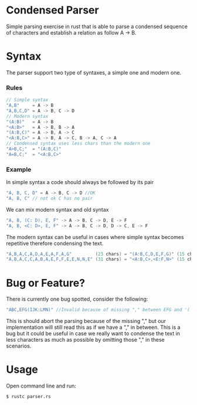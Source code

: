 # Condensed Parser

Simple parsing exercise in rust that is able to parse a condensed sequence of characters and establish a relation as follow A -> B.

# Syntax
The parser support two type of syntaxes, a simple one and modern one.

### Rules
```cpp
// Simple syntax
"A,B"     = A -> B
"A,B,C,D" = A -> B, C -> D
// Modern syntax
"(A:B)"   = A -> B
"<A:B>"   = A -> B, B -> A
"(A:B,C)" = A -> B, A -> C
"<A:B,C>" = A -> B, A -> C, B -> A, C -> A
// Condensed syntax uses less chars than the modern one
"A>B,C;"  = "(A:B,C)"
"A=B,C;"  = "<A:B,C>"
```
### Example
In simple syntax a code should always be followed by its pair
```cpp
"A, B, C, D" = A -> B, C -> D //OK
"A, B, C" // not ok C has no pair
```
We can mix modern syntax and old syntax
```cpp
"A, B, (C: D), E, F" -> A -> B, C -> D, E -> F
"A, B, <C: D>, E, F" -> A -> B, C -> D, D -> C, E -> F
```
The modern syntax can be useful in cases where simple syntax becomes repetitive therefore condensing the text.
```cpp
"A,B,A,C,A,D,A,E,A,F,A,G"         (23 chars) = "(A:B,C,D,E,F,G)" (15 chars)
"A,B,A,C,C,A,B,A,E,F,F,E,E,N,N,E" (31 chars) = "<A:B,C>,<E:F,N>" (15 chars)
```
# Bug or Feature?
There is currently one bug spotted, consider the following:
```cpp
"ABC,EFG(IJK:LMN)" //Invalid because of missing "," between EFG and '(' but still works with the current implementation.
```
This is should abort the parsing because of the missing "," but our implementation will still read this as if we have a "," in between.
This is a bug but it could be useful in case we really want to condense the text in less characters as much as possible by omitting those "," in these scenarios.
# Usage
Open command line and run:
```bash
$ rustc parser.rs
```
